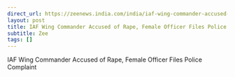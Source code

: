 ```yaml
---
direct_url: https://zeenews.india.com/india/iaf-wing-commander-accused-of-rape-female-officer-files-police-complaint-2791262.html
layout: post
title: IAF Wing Commander Accused of Rape, Female Officer Files Police Complaint
subtitle: Zee
tags: []
---
```


IAF Wing Commander Accused of Rape, Female Officer Files Police Complaint
